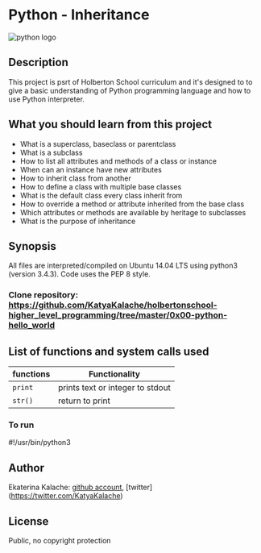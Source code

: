 # Python - Inheritance
![python logo](http://lorenabarba.com/wp-content/uploads/2014/05/keep-calm-and-code-python_BW.png)
## Description
This project is psrt of Holberton School curriculum and it's designed to to give a basic understanding of Python programming language and how to use Python interpreter.

## What you should learn from this project

* What is a superclass, baseclass or parentclass
* What is a subclass
* How to list all attributes and methods of a class or instance
* When can an instance have new attributes
* How to inherit class from another
* How to define a class with multiple base classes
* What is the default class every class inherit from
* How to override a method or attribute inherited from the base class
* Which attributes or methods are available by heritage to subclasses
* What is the purpose of inheritance

## Synopsis
All files are interpreted/compiled on Ubuntu 14.04 LTS using python3 (version 3.4.3). Code uses the PEP 8 style.
### __Clone repository:__ https://github.com/KatyaKalache/holbertonschool-higher_level_programming/tree/master/0x00-python-hello_world
## List of functions and system calls used

|    functions     | Functionality                    |
| ---------------- | -------------------------------- |
|    `print`       | prints text or integer to stdout |
|    `str()`       | return to print                  |
### To run

#!/usr/bin/python3

## Author
Ekaterina Kalache: [github account](https://github.com/KatyaKalache), [twitter]\
(https://twitter.com/KatyaKalache)
## License
Public, no copyright protection